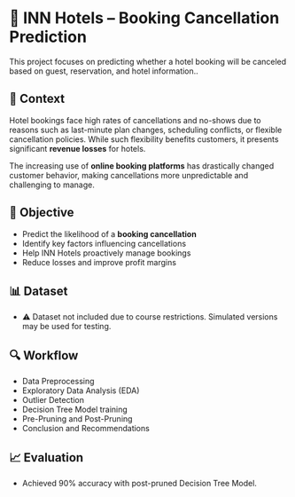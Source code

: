 # 🏨 INN Hotels – Booking Cancellation Prediction

This project focuses on predicting whether a hotel booking will be canceled based on guest, reservation, and hotel information..

## 📘 Context

Hotel bookings face high rates of cancellations and no-shows due to reasons such as last-minute plan changes, scheduling conflicts, or flexible cancellation policies. While such flexibility benefits customers, it presents significant **revenue losses** for hotels.

The increasing use of **online booking platforms** has drastically changed customer behavior, making cancellations more unpredictable and challenging to manage.

## 🎯 Objective
- Predict the likelihood of a **booking cancellation**
- Identify key factors influencing cancellations
- Help INN Hotels proactively manage bookings
- Reduce losses and improve profit margins

## 📊 Dataset
- ⚠️ Dataset not included due to course restrictions. Simulated versions may be used for testing.

## 🔍 Workflow
- Data Preprocessing
- Exploratory Data Analysis (EDA)
- Outlier Detection
- Decision Tree Model training
- Pre-Pruning and Post-Pruning
- Conclusion and Recommendations

## 📈 Evaluation
- Achieved 90% accuracy with post-pruned Decision Tree Model.
